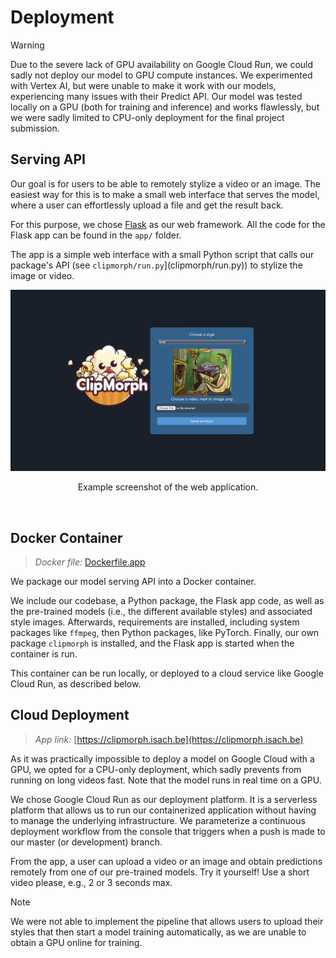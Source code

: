 # Deployment

> [!WARNING]
> Due to the severe lack of GPU availability on Google Cloud Run, we could 
> sadly not deploy our model to GPU compute instances. We experimented with Vertex AI, but were 
> unable to make it work with our models, experiencing many issues with their 
> Predict API. Our model was tested locally on a GPU (both for training and inference) and works flawlessly, but we were 
> sadly limited to CPU-only deployment for the final project submission.

## Serving API

Our goal is for users to be able to remotely stylize a video or an image. 
The easiest way for this is to make a small web interface that serves the 
model, where a user can effortlessly upload a file and get the result back.

For this purpose, we chose [Flask](https://flask.palletsprojects.com/) as 
our web framework. All the code for the Flask app can be found in the
`app/` folder.

The app is a simple web interface with a small Python script that calls our 
package's API (see `clipmorph/run.py`](clipmorph/run.py)) to stylize the 
image or video.

<div align="center">
  <img src=".github/assets/website_snapshot.png" alt="ClipMorph Web App" 
width="750"/>
    <br>
    <p>Example screenshot of the web application.</p>
</div><br>

## Docker Container

> *Docker file:* [Dockerfile.app](Dockerfile.app)

We package our model serving API into a Docker container.

We include our codebase, a Python package, the Flask app code, as well as 
the pre-trained models (i.e., the different available styles) and 
associated style images. Afterwards, requirements are installed, including 
system packages like `ffmpeg`, then Python packages, like PyTorch. Finally, 
our own package `clipmorph` is installed, and the Flask app is started when 
the container is run.

This container can be run locally, or deployed to a cloud service like
Google Cloud Run, as described below.

## Cloud Deployment

> *App link:* [https://clipmorph.isach.be](https://clipmorph.isach.be)

As it was practically impossible to deploy a model on Google Cloud with a 
GPU, we opted for a CPU-only deployment, which sadly prevents from running 
on long videos fast. Note that the model runs in real time on a GPU.

We chose Google Cloud Run as our deployment platform. It is a serverless
platform that allows us to run our containerized application without having
to manage the underlying infrastructure. We parameterize a continuous 
deployment workflow from the console that triggers when a push is made to 
our master (or development) branch.

From the app, a user can upload a video or an image and obtain predictions 
remotely from one of our pre-trained models. Try it yourself! Use a short 
video please, e.g., 2 or 3 seconds max.

> [!NOTE]
> We were not able to implement the pipeline that allows users to upload 
> their styles that then start a model training automatically, as we are 
> unable to obtain a GPU online for training.
